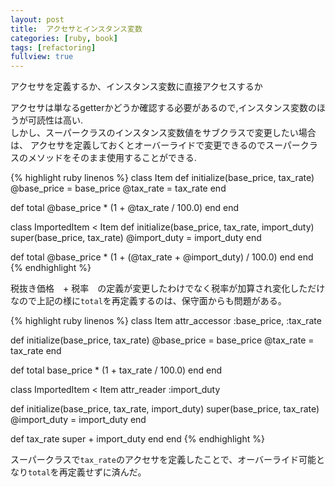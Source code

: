 ```yaml
---
layout: post
title:  アクセサとインスタンス変数
categories: [ruby, book]
tags: [refactoring]
fullview: true
---
```


アクセサを定義するか、インスタンス変数に直接アクセスするか

アクセサは単なるgetterかどうか確認する必要があるので,インスタンス変数のほうが可読性は高い.  
しかし、スーパークラスのインスタンス変数値をサブクラスで変更したい場合は、
アクセサを定義しておくとオーバーライドで変更できるのでスーパークラスのメソッドをそのまま使用することができる.  


{% highlight ruby linenos %}
class Item
  def initialize(base_price, tax_rate)
    @base_price = base_price
    @tax_rate   = tax_rate
  end

  def total
    @base_price * (1 + @tax_rate / 100.0)
  end
end

class ImportedItem < Item
  def initialize(base_price, tax_rate, import_duty)
    super(base_price, tax_rate)
    @import_duty = import_duty
  end

  def total
    @base_price * (1 + (@tax_rate + @import_duty) / 100.0)
  end
end
{% endhighlight %}

税抜き価格　+ 税率　の定義が変更したわけでなく税率が加算され変化しただけなので上記の様に`total`を再定義するのは、保守面からも問題がある。

{% highlight ruby linenos %}
class Item
  attr_accessor :base_price, :tax_rate

  def initialize(base_price, tax_rate)
    @base_price = base_price
    @tax_rate   = tax_rate
  end

  def total
    base_price * (1 + tax_rate / 100.0)
  end
end

class ImportedItem < Item
  attr_reader :import_duty

  def initialize(base_price, tax_rate, import_duty)
    super(base_price, tax_rate)
    @import_duty = import_duty
  end

  def tax_rate
    super + import_duty
  end
end
{% endhighlight %}


スーパークラスで`tax_rate`のアクセサを定義したことで、オーバーライド可能となり`total`を再定義せずに済んだ。
